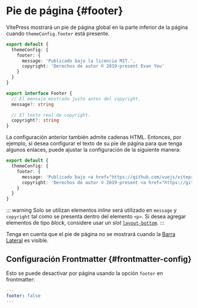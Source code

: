 # Pie de página {#footer}

VitePress mostrará un pie de página global  en la parte inferior de la página cuando `themeConfig.footer` está presente.

```ts
export default {
  themeConfig: {
    footer: {
      message: 'Publicado bajo la licencia MIT.',
      copyright: 'Derechos de autor © 2019-present Evan You'
    }
  }
}
```

```ts
export interface Footer {
  // El mensaje mostrado justo antes del copyright.
  message?: string

  // El texto real de copyright.
  copyright?: string
}
```

La configuración anterior también admite cadenas HTML. Entonces, por ejemplo, si desea configurar el texto de su pie de página para que tenga algunos enlaces, puede ajustar la configuración de la siguiente manera:

```ts
export default {
  themeConfig: {
    footer: {
      message: 'Publicado bajo <a href="https://github.com/vuejs/vitepress/blob/main/LICENSE">Licencia MIT</a>.',
      copyright: 'Derechos de autor © 2019-present <a href="https://github.com/yyx990803">Evan You</a>'
    }
  }
}
```

::: warning
Solo se utilizan elementos _inline_ será utilizado en `message` y `copyright` tal como se presenta dentro del elemento  `<p>`. Si desea agregar elementos de tipo _block_, considere usar un _slot_ [`layout-bottom`](../guide/extending-default-theme#layout-slots).
:::

Tenga en cuenta que el pie de página no se mostrará cuando la [Barra Lateral](./default-theme-sidebar) es visible.

## Configuración Frontmatter {#frontmatter-config}

Esto se puede desactivar por página usando la opción `footer` en frontmatter:

```yaml
---
footer: false
---
```